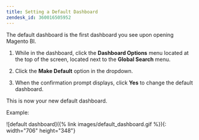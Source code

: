 ```yaml
---
title: Setting a Default Dashboard
zendesk_id: 360016505952
---
```


The default dashboard is the first dashboard you see upon opening Magento BI.

1. While in the dashboard, click the **Dashboard Options** menu located at the top of the screen, located next to the **Global Search** menu.

1. Click the **Make Default** option in the dropdown.

1. When the confirmation prompt displays, click **Yes** to change the default dashboard.

This is now your new default dashboard.

Example:

![default dashboard]({% link images/default_dashboard.gif %}){: width="706" height="348"}
